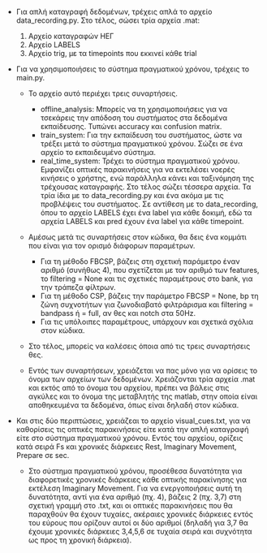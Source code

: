 *  Για απλή καταγραφή δεδομένων, τρέχεις απλά το αρχείο data_recording.py. Στο τέλος, σώσει τρία αρχεία .mat:
    1. Αρχείο καταγραφών ΗΕΓ
    2. Αρχείο LABELS
    3. Αρχείο trig, με τα timepoints που εκκινεί κάθε trial

* Για να χρησιμοποιήσεις το σύστημα πραγματικού χρόνου, τρέχεις το main.py.

    * Το αρχείο αυτό περιέχει τρεις συναρτήσεις. 
        * offline_analysis: Μπορείς να τη χρησιμοποιήσεις για να τσεκάρεις την απόδοση του συστήματος στα δεδομένα εκπαίδευσης. Τυπώνει accuracy και confusion matrix.
        * train_system: Για την εκπαίδευση του συστήματος, ώστε να τρέξει μετά το σύστημα πραγματικού χρόνου. Σώζει σε ένα αρχείο το εκπαιδευμένο σύστημα.
        * real_time_system: Τρέχει το σύστημα πραγματικού χρόνου. Εμφανίζει οπτικές παρακινήσεις για να εκτελέσει νοερές κινήσεις ο χρήστης, ενώ παράλληλα κάνει και ταξινόμηση της τρέχουσας καταγραφής. Στο τέλος σώζει τέσσερα αρχεία. Τα τρία ίδια με το data_recording.py και ένα ακόμα με τις προβλέψεις του συστήματος. Σε αντίθεση με το data_recording, όπου το αρχείο LABELS έχει ένα label για κάθε δοκιμή, εδώ τα αρχεία LABELS και pred έχουν ένα label για κάθε timepoint.

    * Αμέσως μετά τις συναρτήσεις στον κώδικα, θα δεις ένα κομμάτι που είναι για τον ορισμό διάφορων παραμέτρων.
        * Για τη μέθοδο FBCSP, βάζεις στη σχετική παράμετρο έναν αριθμό (συνήθως 4), που σχετίζεται με τον αριθμό των features, το filtering = None και τις σχετικές παραμέτρους στο bank, για την τράπεζα φίλτρων.
        * Για τη μέθοδο CSP, βάζεις την παράμετρο FBCSP = None, bp τη ζώνη συχνοτήτων για ζωνοδιαβατό φιλτράρισμα και filtering = bandpass ή = full, αν θες και notch στα 50Hz.
        * Για τις υπόλοιπες παραμέτρους, υπάρχουν και σχετικά σχόλια στον κώδικα.

    * Στο τέλος, μπορείς να καλέσεις όποια από τις τρεις συναρτήσεις θες.

    * Εντός των συναρτήσεων, χρειάζεται να πας μόνο για να ορίσεις το όνομα των αρχείων των δεδομένων. Χρειάζονται τρία αρχεία .mat και εκτός από το όνομα του αρχείου, πρέπει να βάλεις στις αγκύλες και το όνομα της μεταβλητής της matlab, στην οποία είναι αποθηκευμένα τα δεδομένα, όπως είναι δηλαδή στον κώδικα. 


 * Και στις δύο περιπτώσεις, χρειάζεαι το αρχείο visual_cues.txt, για να καθορίσεις τις οπτικές παρακινήσεις είτε κατά την απλή καταγραφή είτε στο σύστημα πραγματικού χρόνου. Εντός του αρχείου, ορίζεις κατά σειρά Fs και χρονικές διάρκειες Rest, Imaginary Movement, Prepare σε sec. 
    * Στο σύστημα πραγματικού χρόνου, προσέθεσα δυνατότητα για διαφορετικές χρονικές διάρκειες κάθε οπτικής παρακίνησης για εκτέλεση Imaginary Movement. Για να ενεργοποιήσεις αυτή τη δυνατότητα, αντί για ένα αριθμό (πχ. 4), βάζεις 2 (πχ. 3,7) στη σχετική γραμμή στο .txt, και οι οπτικές παρακινήσεις που θα παραχθούν θα έχουν τυχαίες, ακέραιες χρονικές διάρκειες εντός του εύρους που ορίζουν αυτοί οι δύο αριθμοί (δηλαδή για 3,7 θα έχουμε χρονικές διάρκειες 3,4,5,6 σε τυχαία σειρά και συχνότητα ως προς τη χρονική διάρκεια).
